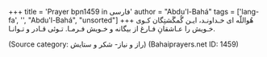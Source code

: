 +++
title = 'Prayer bpn1459 in فارسی'
author = "Abdu'l-Bahá"
tags = ['lang-fa', '', "Abdu'l-Bahá", "unsorted"]
+++
هُواللّه
ای خـداونـد، ایـن گُمگَشتِگان کـوی خـویش را عـاشقانِ فـارغ از بیگانه و خـویش فـرمـا. تـوئی قـادر و تـوانـا.

(Source category: راز و نياز- شكر و ستايش)
(Bahaiprayers.net ID: 1459)
